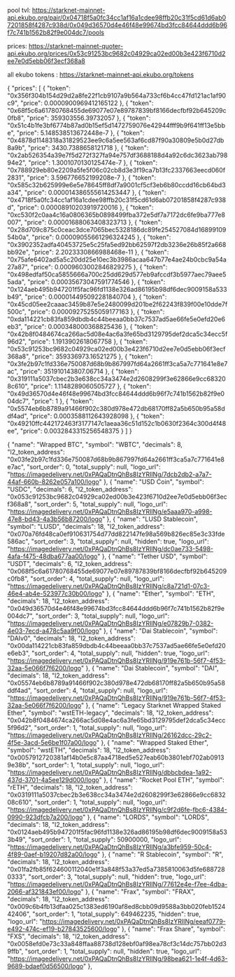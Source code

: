 pool tvl:
https://starknet-mainnet-api.ekubo.org/pair/0x04718f5a0fc34cc1af16a1cdee98ffb20c31f5cd61d6ab07201858f4287c938d/0x049d36570d4e46f48e99674bd3fcc84644ddd6b96f7c741b1562b82f9e004dc7/pools

prices:
https://starknet-mainnet-quoter-api.ekubo.org/prices/0x53c91253bc9682c04929ca02ed00b3e423f6710d2ee7e0d5ebb06f3ecf368a8

all ekubo tokens : 
https://starknet-mainnet-api.ekubo.org/tokens


{
  "prices": [
    {
      "token": "0x356f304b154d29d2a8fe22f1cb9107a9b564a733cf6b4cc47fd121ac1af90c9",
      "price": 0.0000900969412165122
    },
    {
      "token": "0x68f5c6a61780768455de69077e07e89787839bf8166decfbf92b645209c0fb8",
      "price": 359303556.39732057
    },
    {
      "token": "0x51c4b1fe3bf6774b87ad0b15ef5d1472759076e42944fff9b9f641ff13e5bbe",
      "price": 5.148538513672448e-7
    },
    {
      "token": "0x4878d1148318a31829523ee9c6a5ee563af6cd87f90a30809e5b0d27db8a9b",
      "price": 3430.7388658121718
    },
    {
      "token": "0x2ab526354a39e7f5d272f327fa94e757df3688188d4a92c6dc3623ab79894e2",
      "price": 1.3001070130125474e-7
    },
    {
      "token": "0x788929eb80e2209a5fe5f06c02cb8d3e3f19ca7b13fc2337663eecd060f2831",
      "price": 3.596776652199208e-7
    },
    {
      "token": "0x585c32b625999e6e5e78645ff8df7a9001cf5cf3eb6b80ccdd16cb64bd3a34",
      "price": 0.000014386555614253447
    },
    {
      "token": "0x4718f5a0fc34cc1af16a1cdee98ffb20c31f5cd61d6ab07201858f4287c938d",
      "price": 0.00008910203919720016
    },
    {
      "token": "0xc530f2c0aa4c16a0806365b0898499fba372e5df7a7172dc6fe9ba777e8007",
      "price": 0.00001688063408323713
    },
    {
      "token": "0x28d709c875c0ceac3dce7065bec5328186dc89fe254527084d1689910954b0a",
      "price": 0.00009055661296324245
    },
    {
      "token": "0x3902352adfa40453725e5c25fa5ed92bb62597f2db3236e26b85f2a668bb92e",
      "price": 2.2023330866988468e-11
    },
    {
      "token": "0x75afe6402ad5a5c20dd25e10ec3b3986acaa647b77e4ae24b0cbc9a54a27a87",
      "price": 0.0009603002846829275
    },
    {
      "token": "0x498edfaf50ca5855666a700c25dd629d577eb9afccdf3b5977aec79aee55ada",
      "price": 0.00035673047591774546
    },
    {
      "token": "0x124aeb495b947201f5fac96fd1138e326ad86195b98df6dec9009158a533b49",
      "price": 0.000014495092281840704
    },
    {
      "token": "0x45cd05ee2caaac3459b87e5e2480099d201be2f62243f839f00e10dde7f500c",
      "price": 0.00009275255059177163
    },
    {
      "token": "0xda114221cb83fa859dbdb4c44beeaa0bb37c7537ad5ae66fe5e0efd20e6eb3",
      "price": 0.000348000368825436
    },
    {
      "token": "0x42b8f0484674ca266ac5d08e4ac6a3fe65bd3129795def2dca5c34ecc5f96d2",
      "price": 1.1913902618067758
    },
    {
      "token": "0x53c91253bc9682c04929ca02ed00b3e423f6710d2ee7e0d5ebb06f3ecf368a8",
      "price": 359336973.16521275
    },
    {
      "token": "0x3fe2b97c1fd336e750087d68b9b867997fd64a2661ff3ca5a7c771641e8e7ac",
      "price": 351910143807.06714
    },
    {
      "token": "0x319111a5037cbec2b3e638cc34a3474e2d2608299f3e62866e9cc683208c610",
      "price": 1.1148289060505727
    },
    {
      "token": "0x49d36570d4e46f48e99674bd3fcc84644ddd6b96f7c741b1562b82f9e004dc7",
      "price": 1
    },
    {
      "token": "0x5574eb6b8789a91466f902c380d978e472db68170ff82a5b650b95a58ddf4ad",
      "price": 0.0003588112643928098
    },
    {
      "token": "0x49210ffc442172463f3177147c1aeaa36c51d152c1b0630f2364c300d4f48ee",
      "price": 0.0032843315256548375
    }
  ]
}


{
    "name": "Wrapped BTC",
    "symbol": "WBTC",
    "decimals": 8,
    "l2_token_address": "0x03fe2b97c1fd336e750087d68b9b867997fd64a2661ff3ca5a7c771641e8e7ac",
    "sort_order": 0,
    "total_supply": null,
    "logo_url": "https://imagedelivery.net/0xPAQaDtnQhBs8IzYRIlNg/7dcb2db2-a7a7-44af-660b-8262e057a100/logo"
  },
  {
    "name": "USD Coin",
    "symbol": "USDC",
    "decimals": 6,
    "l2_token_address": "0x053c91253bc9682c04929ca02ed00b3e423f6710d2ee7e0d5ebb06f3ecf368a8",
    "sort_order": 5,
    "total_supply": null,
    "logo_url": "https://imagedelivery.net/0xPAQaDtnQhBs8IzYRIlNg/e5aaa970-a998-47e8-bd43-4a3b56b87200/logo"
  },
  {
    "name": "LUSD Stablecoin",
    "symbol": "LUSD",
    "decimals": 18,
    "l2_token_address": "0x070a76fd48ca0ef910631754d77dd822147fe98a569b826ec85e3c33fde586ac",
    "sort_order": 3,
    "total_supply": null,
    "hidden": true,
    "logo_url": "https://imagedelivery.net/0xPAQaDtnQhBs8IzYRIlNg/dc0ae733-5498-4afa-f475-48dba677aa00/logo"
  },
  {
    "name": "Tether USD",
    "symbol": "USDT",
    "decimals": 6,
    "l2_token_address": "0x068f5c6a61780768455de69077e07e89787839bf8166decfbf92b645209c0fb8",
    "sort_order": 4,
    "total_supply": null,
    "logo_url": "https://imagedelivery.net/0xPAQaDtnQhBs8IzYRIlNg/c8a721d1-07c3-46e4-ab4e-523977c30b00/logo"
  },
  {
    "name": "Ether",
    "symbol": "ETH",
    "decimals": 18,
    "l2_token_address": "0x049d36570d4e46f48e99674bd3fcc84644ddd6b96f7c741b1562b82f9e004dc7",
    "sort_order": 3,
    "total_supply": null,
    "logo_url": "https://imagedelivery.net/0xPAQaDtnQhBs8IzYRIlNg/e07829b7-0382-4e03-7ecd-a478c5aa9f00/logo"
  },
  {
    "name": "Dai Stablecoin",
    "symbol": "DAIv0",
    "decimals": 18,
    "l2_token_address": "0x00da114221cb83fa859dbdb4c44beeaa0bb37c7537ad5ae66fe5e0efd20e6eb3",
    "sort_order": 4,
    "total_supply": null,
    "hidden": true,
    "logo_url": "https://imagedelivery.net/0xPAQaDtnQhBs8IzYRIlNg/919e761b-56f7-4f53-32aa-5e066f7f6200/logo"
  },
  {
    "name": "Dai Stablecoin",
    "symbol": "DAI",
    "decimals": 18,
    "l2_token_address": "0x05574eb6b8789a91466f902c380d978e472db68170ff82a5b650b95a58ddf4ad",
    "sort_order": 4,
    "total_supply": null,
    "logo_url": "https://imagedelivery.net/0xPAQaDtnQhBs8IzYRIlNg/919e761b-56f7-4f53-32aa-5e066f7f6200/logo"
  },
  {
    "name": "Legacy Starknet Wrapped Staked Ether",
    "symbol": "wstETH-legacy",
    "decimals": 18,
    "l2_token_address": "0x042b8f0484674ca266ac5d08e4ac6a3fe65bd3129795def2dca5c34ecc5f96d2",
    "sort_order": 1,
    "total_supply": null,
    "logo_url": "https://imagedelivery.net/0xPAQaDtnQhBs8IzYRIlNg/26162dcc-29c2-4f5e-3acd-5e6be1f07a00/logo"
  },
  {
    "name": "Wrapped Staked Ether",
    "symbol": "wstETH",
    "decimals": 18,
    "l2_token_address": "0x0057912720381af14b0e5c87aa4718ed5e527eab60b3801ebf702ab09139e38b",
    "sort_order": 1,
    "total_supply": null,
    "logo_url": "https://imagedelivery.net/0xPAQaDtnQhBs8IzYRIlNg/dbbcbdea-1a92-437d-3701-4a5ee129d000/logo"
  },
  {
    "name": "Rocket Pool ETH",
    "symbol": "rETH",
    "decimals": 18,
    "l2_token_address": "0x0319111a5037cbec2b3e638cc34a3474e2d2608299f3e62866e9cc683208c610",
    "sort_order": 1,
    "total_supply": null,
    "logo_url": "https://imagedelivery.net/0xPAQaDtnQhBs8IzYRIlNg/c9f2d6fe-fbc6-4384-0990-923dfcb7a200/logo"
  },
  {
    "name": "LORDS",
    "symbol": "LORDS",
    "decimals": 18,
    "l2_token_address": "0x0124aeb495b947201f5fac96fd1138e326ad86195b98df6dec9009158a533b49",
    "sort_order": 1,
    "total_supply": 50900000,
    "logo_url": "https://imagedelivery.net/0xPAQaDtnQhBs8IzYRIlNg/a3bfe959-50c4-4f89-0aef-b19207d82a00/logo"
  },
  {
    "name": "R Stablecoin",
    "symbol": "R",
    "decimals": 18,
    "l2_token_address": "0x01fa2fb85f624600112040e1f3a848f53a37ed5a7385810063d5fe6887280333",
    "sort_order": 3,
    "total_supply": null,
    "hidden": true,
    "logo_url": "https://imagedelivery.net/0xPAQaDtnQhBs8IzYRIlNg/77612e4e-f7ee-4dba-2066-af321843ef00/logo"
  },
  {
    "name": "Frax",
    "symbol": "FRAX",
    "decimals": 18,
    "l2_token_address": "0x009c6b4fb13dfaa025c1383ed6190af8ed8cbb09d9588a3bb020feb152442406",
    "sort_order": 1,
    "total_supply": 649462235,
    "hidden": true,
    "logo_url": "https://imagedelivery.net/0xPAQaDtnQhBs8IzYRIlNg/eeaf0779-e492-474c-ef19-b27843525600/logo"
  },
  {
    "name": "Frax Share",
    "symbol": "FXS",
    "decimals": 18,
    "l2_token_address": "0x0058efd0e73c33a848ffaa88738d128ebf0af98ea78cf3c14dc757bb02d39ffb",
    "sort_order": 1,
    "total_supply": null,
    "hidden": true,
    "logo_url": "https://imagedelivery.net/0xPAQaDtnQhBs8IzYRIlNg/98bea621-1e4f-4d63-9689-bdaef0d56500/logo"
  },